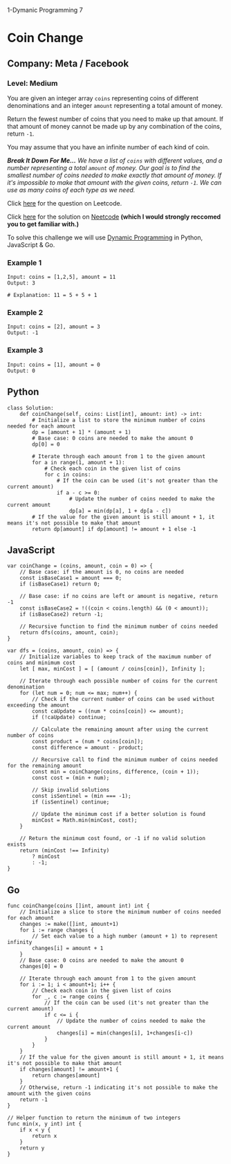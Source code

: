 1-Dymanic Programming 7
# Coin Change
## Company: Meta / Facebook
### Level: Medium

You are given an integer array `coins` representing coins of different denominations and an integer `amount` representing a total amount of money.

Return the fewest number of coins that you need to make up that amount. If that amount of money cannot be made up by any combination of the coins, return `-1`.

You may assume that you have an infinite number of each kind of coin.

***Break It Down For Me...***
*We have a list of `coins` with different values, and a number representing a total `amount` of money.*
*Our goal is to find the smallest number of coins needed to make exactly that amount of money.*
*If it's impossible to make that amount with the given coins, return `-1`.*
*We can use as many coins of each type as we need.*

Click [here](https://leetcode.com/problems/coin-change/description/) for the question on Leetcode.

Click [here](https://www.youtube.com/watch?v=H9bfqozjoqs) for the solution on [Neetcode](https://neetcode.io/) **(which I would strongly reccomed you to get familiar with.)**

To solve this challenge we will use [Dynamic Programming](https://www.geeksforgeeks.org/dynamic-programming/) in Python, JavaScript & Go.


### Example 1
```
Input: coins = [1,2,5], amount = 11
Output: 3

# Explanation: 11 = 5 + 5 + 1
```

### Example 2
```
Input: coins = [2], amount = 3
Output: -1
```

### Example 3
```
Input: coins = [1], amount = 0
Output: 0
```

## Python
```
class Solution:
    def coinChange(self, coins: List[int], amount: int) -> int:
        # Initialize a list to store the minimum number of coins needed for each amount
        dp = [amount + 1] * (amount + 1)
        # Base case: 0 coins are needed to make the amount 0
        dp[0] = 0

        # Iterate through each amount from 1 to the given amount
        for a in range(1, amount + 1):
            # Check each coin in the given list of coins
            for c in coins:
                # If the coin can be used (it's not greater than the current amount)
                if a - c >= 0:
                    # Update the number of coins needed to make the current amount
                    dp[a] = min(dp[a], 1 + dp[a - c])
        # If the value for the given amount is still amount + 1, it means it's not possible to make that amount
        return dp[amount] if dp[amount] != amount + 1 else -1
```

## JavaScript
```
var coinChange = (coins, amount, coin = 0) => {
    // Base case: if the amount is 0, no coins are needed
    const isBaseCase1 = amount === 0;
    if (isBaseCase1) return 0;

    // Base case: if no coins are left or amount is negative, return -1
    const isBaseCase2 = !((coin < coins.length) && (0 < amount));
    if (isBaseCase2) return -1;

    // Recursive function to find the minimum number of coins needed
    return dfs(coins, amount, coin);
}

var dfs = (coins, amount, coin) => {
    // Initialize variables to keep track of the maximum number of coins and minimum cost
    let [ max, minCost ] = [ (amount / coins[coin]), Infinity ];

    // Iterate through each possible number of coins for the current denomination
    for (let num = 0; num <= max; num++) {
        // Check if the current number of coins can be used without exceeding the amount
        const caUpdate = ((num * coins[coin]) <= amount);
        if (!caUpdate) continue;

        // Calculate the remaining amount after using the current number of coins
        const product = (num * coins[coin]);
        const difference = amount - product;

        // Recursive call to find the minimum number of coins needed for the remaining amount
        const min = coinChange(coins, difference, (coin + 1));
        const cost = (min + num);

        // Skip invalid solutions
        const isSentinel = (min === -1);
        if (isSentinel) continue;

        // Update the minimum cost if a better solution is found
        minCost = Math.min(minCost, cost);
    }

    // Return the minimum cost found, or -1 if no valid solution exists
    return (minCost !== Infinity)
        ? minCost
        : -1;
}
```

## Go
```
func coinChange(coins []int, amount int) int {
	// Initialize a slice to store the minimum number of coins needed for each amount
	changes := make([]int, amount+1)
	for i := range changes {
		// Set each value to a high number (amount + 1) to represent infinity
		changes[i] = amount + 1
	}
	// Base case: 0 coins are needed to make the amount 0
	changes[0] = 0

	// Iterate through each amount from 1 to the given amount
	for i := 1; i < amount+1; i++ {
		// Check each coin in the given list of coins
		for _, c := range coins {
			// If the coin can be used (it's not greater than the current amount)
			if c <= i {
				// Update the number of coins needed to make the current amount
				changes[i] = min(changes[i], 1+changes[i-c])
			}
		}
	}
	// If the value for the given amount is still amount + 1, it means it's not possible to make that amount
	if changes[amount] != amount+1 {
		return changes[amount]
	}
	// Otherwise, return -1 indicating it's not possible to make the amount with the given coins
	return -1
}

// Helper function to return the minimum of two integers
func min(x, y int) int {
	if x < y {
		return x
	}
	return y
}
```
